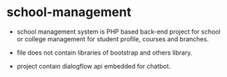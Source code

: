 # school-management
- school management system is PHP based back-end project for school or college management for student profile, courses and branches.

- file does not contain libraries of bootstrap and others library.

- project contain dialogflow api embedded for chatbot.



